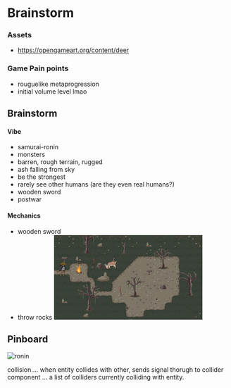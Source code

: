 # Brainstorm

### Assets
- https://opengameart.org/content/deer

### Game Pain points
- rouguelike metaprogression
- initial volume level lmao

## Brainstorm

#### Vibe
- samurai-ronin
- monsters
- barren, rough terrain, rugged
- ash falling from sky
- be the strongest 
- rarely see other humans (are they even real humans?)
- wooden sword
- postwar

#### Mechanics
- wooden sword
- throw rocks
![concept](docs/images/mocklevel_crop.png)

## Pinboard

![ronin](https://the8bitpimp.files.wordpress.com/2015/10/ronin_topdown_21.gif)


collision.... when entity collides with other, sends signal thorugh to collider component ... a list of colliders currently colliding with entity.